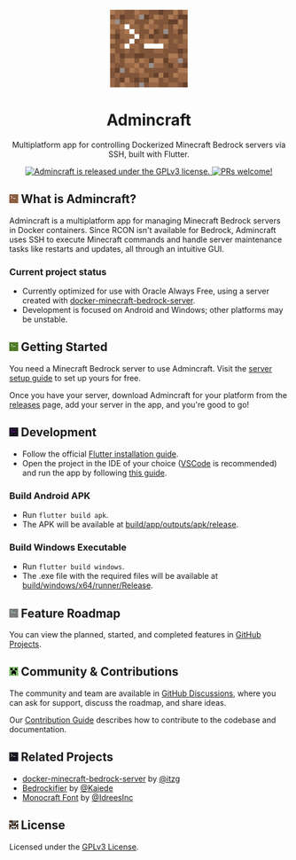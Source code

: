 <p align="center">
  <a href="https://github.com/joanroig/admincraft">
      <img alt="Admincraft logo" src="web/icons/Icon-192.png" width="140px">
  </a>
</p>

<h1 align="center">
  Admincraft
</h1>

<p align="center">
  Multiplatform app for controlling Dockerized Minecraft Bedrock servers via SSH, built with Flutter.
</p>
<p align="center">
  <a href="https://github.com/joanroig/admincraft/blob/main/LICENSE.txt">
    <img src="https://img.shields.io/badge/license-GPLv3-blue.svg" alt="Admincraft is released under the GPLv3 license." />
  </a>
  <a href="https://github.com/joanroig/admincraft/blob/develop/CONTRIBUTING.md">
    <img src="https://img.shields.io/badge/PRs-welcome-brightgreen.svg?style=flat" alt="PRs welcome!" />
  </a>
</p>

## ![Admincraft logo](docs/logo/variants/dirt.png) What is Admincraft?

Admincraft is a multiplatform app for managing Minecraft Bedrock servers in Docker containers. Since RCON isn't available for Bedrock, Admincraft uses SSH to execute Minecraft commands and handle server maintenance tasks like restarts and updates, all through an intuitive GUI.

### Current project status

- Currently optimized for use with Oracle Always Free, using a server created with [docker-minecraft-bedrock-server](https://github.com/itzg/docker-minecraft-bedrock-server/tree/master).
- Development is focused on Android and Windows; other platforms may be unstable.

## ![Admincraft logo](docs/logo/variants/grass.png) Getting Started

You need a Minecraft Bedrock server to use Admincraft. Visit the [server setup guide](docs/server/SERVER_SETUP.md) to set up yours for free.

Once you have your server, download Admincraft for your platform from the [releases](https://github.com/joanroig/admincraft/releases) page, add your server in the app, and you're good to go!

## ![Admincraft logo](docs/logo/variants/obsidian_glow.png) Development

- Follow the official [Flutter installation guide](https://docs.flutter.dev/get-started/install).
- Open the project in the IDE of your choice ([VSCode](https://code.visualstudio.com/) is recommended) and run the app by following [this guide](https://docs.flutter.dev/tools/vs-code).

### Build Android APK

- Run `flutter build apk`.
- The APK will be available at [build/app/outputs/apk/release](build/app/outputs/apk/release).

### Build Windows Executable

- Run `flutter build windows`.
- The .exe file with the required files will be available at [build/windows/x64/runner/Release](build/windows/x64/runner/Release).

## ![Admincraft logo](docs/logo/variants/diamond.png) Feature Roadmap

You can view the planned, started, and completed features in [GitHub Projects](https://github.com/joanroig/admincraft/projects).

## ![Admincraft logo](docs/logo/variants/creeper.png) Community & Contributions

The community and team are available in [GitHub Discussions](https://github.com/joanroig/admincraft/discussions), where you can ask for support, discuss the roadmap, and share ideas.

Our [Contribution Guide](https://github.com/joanroig/admincraft/blob/develop/CONTRIBUTING.md) describes how to contribute to the codebase and documentation.

## ![Admincraft logo](docs/logo/variants/obsidian.png) Related Projects

- [docker-minecraft-bedrock-server](https://github.com/itzg/docker-minecraft-bedrock-server/tree/master) by [@itzg](https://github.com/itzg)
- [Bedrockifier](https://github.com/Kaiede/Bedrockifier) by [@Kaiede](https://github.com/Kaiede)
- [Monocraft Font](https://github.com/IdreesInc/Monocraft) by [@IdreesInc](https://github.com/IdreesInc)

## ![Admincraft logo](docs/logo/variants/cow.png) License

Licensed under the [GPLv3 License](https://github.com/joanroig/admincraft/blob/develop/LICENSE.txt).
